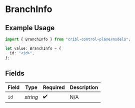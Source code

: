 # BranchInfo

## Example Usage

```typescript
import { BranchInfo } from "cribl-control-plane/models";

let value: BranchInfo = {
  id: "<id>",
};
```

## Fields

| Field              | Type               | Required           | Description        |
| ------------------ | ------------------ | ------------------ | ------------------ |
| `id`               | *string*           | :heavy_check_mark: | N/A                |